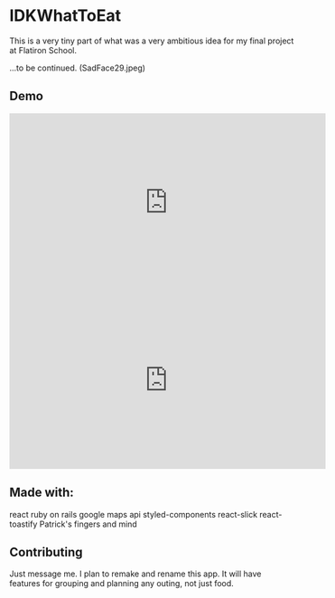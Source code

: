 # IDKWhatToEat

This is a very tiny part of what was a very ambitious idea for my final project at Flatiron School.

...to be continued. (SadFace29.jpeg)



## Demo

<iframe width="560" height="315" src="https://www.youtube.com/embed/eu4odDxmftM" frameborder="0" allow="accelerometer; autoplay; encrypted-media; gyroscope; picture-in-picture" allowfullscreen></iframe>

<iframe width="560" height="315" src="https://www.youtube.com/embed/-WxkpLZMivg" frameborder="0" allow="accelerometer; autoplay; encrypted-media; gyroscope; picture-in-picture" allowfullscreen></iframe>


## Made with:

react
ruby on rails
google maps api
styled-components
react-slick
react-toastify
Patrick's fingers and mind

## Contributing

Just message me. I plan to remake and rename this app. It will have features for grouping and planning any outing, not just food.